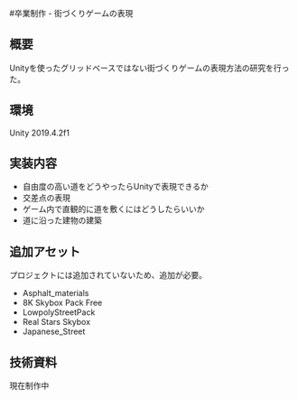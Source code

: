 #卒業制作 - 街づくりゲームの表現

## 概要
Unityを使ったグリッドベースではない街づくりゲームの表現方法の研究を行った。

## 環境
Unity 2019.4.2f1

## 実装内容
- 自由度の高い道をどうやったらUnityで表現できるか
- 交差点の表現
- ゲーム内で直観的に道を敷くにはどうしたらいいか
- 道に沿った建物の建築

## 追加アセット
プロジェクトには追加されていないため、追加が必要。
- Asphalt_materials
- 8K Skybox Pack Free
- LowpolyStreetPack
- Real Stars Skybox
- Japanese_Street

## 技術資料
現在制作中

